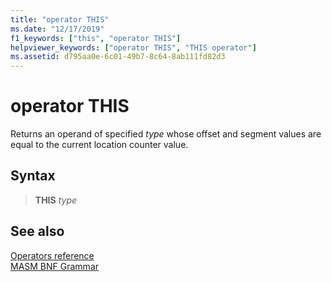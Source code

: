 ```yaml
---
title: "operator THIS"
ms.date: "12/17/2019"
f1_keywords: ["this", "operator THIS"]
helpviewer_keywords: ["operator THIS", "THIS operator"]
ms.assetid: d795aa0e-6c01-49b7-8c64-8ab111fd82d3
---
```

# operator THIS

Returns an operand of specified *type* whose offset and segment values are equal to the current location counter value.

## Syntax

> **THIS** *type*

## See also

[Operators reference](operators-reference.md)\
[MASM BNF Grammar](masm-bnf-grammar.md)
